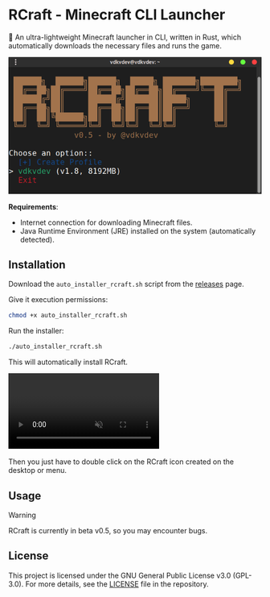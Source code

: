 # RCraft - Minecraft CLI Launcher

🦀 An ultra-lightweight Minecraft launcher in CLI, written in Rust, which automatically downloads the necessary files and runs the game.

<img src="media/screenshot.png" alt="Demo RCraft"/>

**Requirements**:
- Internet connection for downloading Minecraft files.
- Java Runtime Environment (JRE) installed on the system (automatically detected).

## Installation
Download the `auto_installer_rcraft.sh` script from the [releases](https://github.com/vdkvdev/RCraft/releases/tag/v0.5) page.

Give it execution permissions:

```bash
chmod +x auto_installer_rcraft.sh
```

Run the installer:

```bash
./auto_installer_rcraft.sh
```

This will automatically install RCraft.

<video src="media/demo.mp4" autoplay muted loop></video>

Then you just have to double click on the RCraft icon created on the desktop or menu.

## Usage
> [!warning]
> RCraft is currently in beta v0.5, so you may encounter bugs.

## License
This project is licensed under the GNU General Public License v3.0 (GPL-3.0).
For more details, see the [LICENSE](LICENSE) file in the repository.
